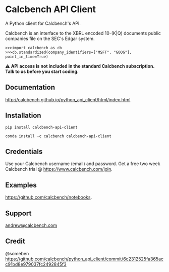 # Calcbench API Client

A Python client for Calcbench's API.

Calcbench is an interface to the XBRL encoded 10-(K|Q) documents public companies file on the SEC's Edgar system.

    >>>import calcbench as cb
    >>>cb.standardized(company_identifiers=["MSFT", "GOOG"], point_in_time=True)

:warning: **API access is not included in the standard Calcbench subscription. Talk to us before you start coding.**

## Documentation

http://calcbench.github.io/python_api_client/html/index.html

## Installation

    pip install calcbench-api-client

    conda install -c calcbench calcbench-api-client

## Credentials

Use your Calcbench username (email) and password. Get a free two week Calcbench trial @ https://www.calcbench.com/join.

## Examples

https://github.com/calcbench/notebooks.

## Support

andrew@calcbench.com

## Credit

@someben https://github.com/calcbench/python_api_client/commit/6c2312525fa365acc91bd8e979037fc2492845f3
